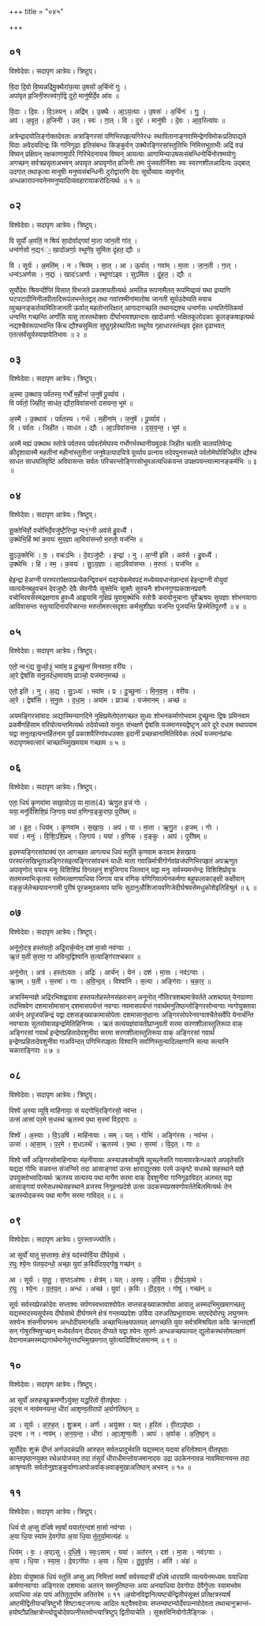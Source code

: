 +++
title = "०४५"

+++


## ०१
विश्वेदेवाः। सदापृण आत्रेयः। त्रिष्टुप्।

वि॒दा दि॒वो वि॒ष्यन्नद्रि॑मु॒क्थैरा॑य॒त्या उ॒षसो॑ अ॒र्चिनो॑ गुः ।  
अपा॑वृत व्र॒जिनी॒रुत्स्व॑र्गा॒द्वि दुरो॒ मानु॑षीर्दे॒व आ॑वः ॥

वि॒दाः । दि॒वः । वि॒ऽस्यन् । अद्रि॑म् । उ॒क्थैः । आ॒ऽय॒त्याः । उ॒षसः॑ । अ॒र्चिनः॑ । गुः॒ ।  
अप॑ । अ॒वृ॒त॒ । व्र॒जिनीः॑ । उत् । स्वः॑ । गा॒त् । वि । दुरः॑ । मानु॑षीः । दे॒वः । आ॒व॒रित्या॑वः ॥

अत्रेन्द्रादयोलिङ्गोक्तदेवताः अत्राङ्गिरसां पणिभिरपहृत्यगिरेरधः स्थापितानाङ्गवामिन्द्रेणविमोकःप्रतिपाद्यते विदाः अवेदयदिन्द्रः किं गानिगूढाः इतिसंबन्धः किङ्कुर्वन् उक्थैरङ्गिरसांस्तुतिभिः निमित्तभूताभीः अद्रिं वज्रं विष्यन् प्रक्षिपन् रक्षकाणामुपरि गिरिभेदनायच विष्यन् आयत्याः आगामिन्याउषसःसंबन्धिनोर्चिनोरश्मयोगुः अगच्छन् सर्वत्रप्रसृताअभवन् अपावृत अपावृणोत् व्रजिनीः तमः पुंजवतीर्निशाः स्वः स्वरणशीलआदित्यः उद्बात् उदगात् तथाकृत्वा मानुषीः मनुष्यसंबन्धिनीः दुरोद्वाराणि देवः सूर्योव्यावः व्यवृणोत् अन्धकारापनयनेनमनुष्यादिव्यवहारायाकरोदित्यर्थः ॥ १ ॥

## ०२
विश्वेदेवाः। सदापृण आत्रेयः। त्रिष्टुप्।

वि सूर्यो॑ अ॒मतिं॒ न श्रियं॑ सा॒दोर्वाद्गवां॑ मा॒ता जा॑न॒ती गा॑त् ।  
धन्व॑र्णसो न॒द्य१॑ः॒ खादो॑अर्णाः॒ स्थूणे॑व॒ सुमि॑ता दृंहत॒ द्यौः ॥

वि । सूर्यः॑ । अ॒मति॑म् । न । श्रिय॑म् । सा॒त् । आ । ऊ॒र्वात् । गवा॑म् । मा॒ता । जा॒न॒ती । गा॒त् ।  
धन्व॑ऽअर्णसः । न॒द्यः॑ । खादः॑ऽअर्णाः । स्थूणा॑ऽइव । सुऽमि॑ता । दृं॒ह॒त॒ । द्यौः ॥

सूर्योदेवः श्रियन्दीप्तिं विसात् विभजते प्रकाशयतीत्यर्थः अमतिन्न रूपनामैतत् रूपमिव्द्रव्यं यथा द्रव्याणि घटपटादीनिनीलपीतादिरूपंलभन्तेतद्वत् तथा गवांरश्मीनांमातोषा जानती सूर्यउदेष्यति मयाच व्युच्छनङ्कर्तव्यमितिजानती ऊर्वात् महतोन्तरिक्षात् आगादागच्छति तथानद्यश्च धन्वर्णसः धन्वतिर्गतिकर्मा धन्वन्ति गच्छन्ति अर्णांसि यासु तास्तथोक्ताः दीर्घाभावश्छान्दसः खादोअर्णाः भक्षितकूलोदकाः कूलङ्कषाइत्यर्थः नद्यश्चैवंरूपाभवन्ति किंच द्यौश्चसुमिता सुष्ठुगृहेस्थापिता स्थूणेव गृहाधारस्तंभइव दृंहत दृढाभवत् एतत्सर्वंसूर्यस्याज्ञयेतिभावः ॥ २ ॥

## ०३
विश्वेदेवाः। सदापृण आत्रेयः। त्रिष्टुप्।

अ॒स्मा उ॒क्थाय॒ पर्व॑तस्य॒ गर्भो॑ म॒हीनां॑ ज॒नुषे॑ पू॒र्व्याय॑ ।  
वि पर्व॑तो॒ जिही॑त॒ साध॑त॒ द्यौरा॒विवा॑सन्तो दसयन्त॒ भूम॑ ॥

अ॒स्मै । उ॒क्थाय॑ । पर्व॑तस्य । गर्भः॑ । म॒हीना॑म् । ज॒नुषे॑ । पू॒र्व्याय॑ ।  
वि । पर्व॑तः । जिही॑त । साध॑त । द्यौः । आ॒ऽविवा॑सन्तः । द॒स॒य॒न्त॒ । भूम॑ ॥

अस्मै मह्यं उक्थाथ स्तोत्रे पर्वतस्य पर्ववतोमेघस्य गर्भोगर्भस्थानीयमुदकं जिहीत चलति चालयतिवेन्द्रः कीदृशायास्मै महतीनां महीनांस्तुतीनां जनुषेउत्पादयित्रे पूर्व्याय प्रत्नाय तदेवपुनरुच्यते पर्वतोमेघोविजिहीत द्यौश्च साधत साधयतिवृष्टिं अविवासन्तः सर्वतः परिचरन्तोङ्गिरसोभूमअत्यधिकंयन्त उपक्षपयन्त्यात्मानङ्कर्मभिः ॥ ३ ॥

## ०४
विश्वेदेवाः। सदापृण आत्रेयः। त्रिष्टुप्।

सू॒क्तेभि॑र्वो॒ वचो॑भिर्दे॒वजु॑ष्टै॒रिन्द्रा॒ न्व१॒॑ग्नी अव॑से हु॒वध्यै॑ ।  
उ॒क्थेभि॒र्हि ष्मा॑ क॒वयः॑ सुय॒ज्ञा आ॒विवा॑सन्तो म॒रुतो॒ यज॑न्ति ॥

सु॒ऽउ॒क्तेभिः॑ । वः॒ । वचः॑ऽभिः । दे॒वऽजु॑ष्टैः । इन्द्रा॑ । नु । अ॒ग्नी इति॑ । अव॑से । हु॒वध्यै॑ ।  
उ॒क्थेभिः । हि । स्म॒ । क॒वयः॑ । सु॒ऽय॒ज्ञाः । आ॒ऽविवा॑सन्तः । म॒रुतः॑ । यज॑न्ति ॥

हेइन्द्रा हेअग्नी परस्परापेक्षयाप्रत्येकन्द्विवचनं यद्यप्येकमेवपदं मध्येव्यवधानंछान्दसं हेइन्द्राग्नी वोयुवां व्यत्ययेनबहुवचनं देवजुष्टैः देवैः सेवनीयैः सूक्तेभिः सूक्तैः सुवचनैः शोभनगुणप्रकाशनप्रवणैः वचोभिरवसेस्मद्रक्षणाय हुवध्यै आह्वयामि नुक्षिप्रं युवामुक्थेभिः स्तोत्रैः कवयोनूचानाः पूर्वेऋषयः सुयज्ञाः शोभनयागाः आविवासन्तः स्तुत्यादिनापरिचरन्तः मरुतोमरुत्सदृशाः कर्मसुशीघ्राः यजन्ति पूजयन्ति हिस्मेतिपूरणौ ॥ ४ ॥

## ०५
विश्वेदेवाः। सदापृण आत्रेयः। त्रिष्टुप्।

एतो॒ न्व१॒॑द्य सु॒ध्यो॒३॒॑ भवा॑म॒ प्र दु॒च्छुना॑ मिनवामा॒ वरी॑यः ।  
आ॒रे द्वेषां॑सि सनु॒तर्द॑धा॒माया॑म॒ प्राञ्चो॒ यज॑मान॒मच्छ॑ ॥

एतो॒ इति॑ । नु । अ॒द्य । सु॒ऽध्यः॑ । भवा॑म । प्र । दु॒च्छुनाः॑ । मि॒न॒वा॒म॒ । वरी॑यः ।  
आ॒रे । द्वेषां॑सि । स॒नु॒तः । द॒धा॒म॒ । अया॑म । प्राञ्चः॑ । यज॑मानम् । अच्छ॑ ॥

अयमङ्गिरसांवादः अद्यास्मिन्यागदिने नुक्षिप्रमेतोएतगच्छत सुध्यः शोभनकर्माणोभवाम दुच्छुनाः द्विषः प्रमिनवाम प्रकर्षेणहिंसाम वरियोत्यन्तमित्यर्थः तदेवोच्यते सनुतः संभक्षणे द्वेषांसि यजमानस्यद्वेष्टृन् आरे दूरे दधाम स्थापयाम यद्वा सनुतइत्यन्तर्हितनाम पूर्वं प्रकाशवैरिणांवधउक्तः इदानीं प्रच्छन्नानामितिविवेकः तदर्थं यजमानंप्रांचः सदापृणमवत्सारं चाच्छाभिमुखमयाम गच्छाम ॥ ५ ॥

## ०६
विश्वेदेवाः। सदापृण आत्रेयः। त्रिष्टुप्।

एता॒ धियं॑ कृ॒णवा॑मा सखा॒योऽप॒ या मा॒ता{4} ऋ॑णु॒त व्र॒जं गोः ।  
यया॒ मनु॑र्विशिशि॒प्रं जि॒गाय॒ यया॑ व॒णिग्व॒ङ्कुरापा॒ पुरी॑षम् ॥

आ । इ॒त॒ । धिय॑म् । कृ॒णवा॑म । स॒खा॒यः॒ । अप॑ । या । मा॒ता । ऋ॒णु॒त । व्र॒जम् । गोः ।  
यया॑ । मनुः॑ । वि॒शि॒ऽशि॒प्रम् । जि॒गाय॑ । यया॑ । व॒णिक् । व॒ङ्कुः । आप॑ । पुरी॑षम् ॥

इदमप्यङ्गिरसांवाक्यं एत आगच्छत आगत्यच धियं स्तुतिं कृणवाम करवाम हेसखायः परस्परंसखिभूताअङ्गिरसइत्यङ्गिरसांवचनं याधीः माता गवान्निर्मात्रीगोर्गवांव्रजंपणिभिरपहृतं अपऋणुत अपावृणोत् ययाच मनुः विशिशिप्रं विगतहनुं शत्रुंजिगाय जितवान् यद्वा मनुः सर्वस्यमन्तेन्द्रः विशिशिप्रोवृत्रः सतमस्माभिःकृतया स्तोमलक्षणयाधिया जिगाय याच वणिक् वणिगिवाल्पेनकर्मणा बहुफलाकाङ्क्षी कक्षीवान् वङ्कुर्जलेच्छयावनगामी पुरीषं पूरकमुदकमाप याभिः सुदानुऔशिजायवणिजेदीर्घश्रवसेमधुकोशेइतिहिश्रुतं ॥ ६ ॥

## ०७
विश्वेदेवाः। सदापृण आत्रेयः। त्रिष्टुप्।

अनू॑नो॒दत्र॒ हस्त॑यतो॒ अद्रि॒रार्च॒न्येन॒ दश॑ मा॒सो नव॑ग्वाः ।  
ऋ॒तं य॒ती स॒रमा॒ गा अ॑विन्द॒द्विश्वा॑नि स॒त्याङ्गि॑राश्चकार ॥

अनू॑नोत् । अत्र॑ । हस्त॑ऽयतः । अद्रिः॑ । आर्च॑न् । येन॑ । दश॑ । मा॒सः । नव॑ऽग्वाः ।  
ऋ॒तम् । य॒ती । स॒रमा॑ । गाः । अ॒वि॒न्द॒त् । विश्वा॑नि । स॒त्या । अङ्गि॑राः । च॒का॒र॒ ॥

अत्रास्मिन्यज्ञे अद्रिरभिशह्वग्रावा हस्तयतोहस्तेनसंहतःसन् अनूनोत् नौतिरत्रशब्दमात्रेवर्तते अशब्दयत् येनग्राव्णा तदभिषवेण दशमासोमासान् दशमासपर्यन्तं नवग्वाः नवमासपर्यन्तं गवार्थमनुतिष्ठन्तोङ्गिरसोन्वग्वाः न्वगोयुक्तावा आर्चन् अपूजयन्निन्द्रं यद्वा दशसङ्ख्याकामासोपेताः दशमासानुष्ठानाः अङ्गिरसोपरेनवग्वाश्चैतेसर्वेपि येनार्चन्ति नवग्वासः सुतसोमासइन्द्रमितिहिनिगमः । ऋतं सत्यंयज्ञंवायतीप्राप्नुवती सरमा सरणशीलास्तुतिरूपा वाक् अङ्गिरसां गवार्थं इन्द्रेणप्रहितादेवशुनीवा सरमा सरणशीलास्तुतिरूपा वाक् अङ्गिरसां गवार्थं इन्द्रेणप्रहितादेवशुनीवा गाअविन्दत् पणिभिरपहृताः विश्वानि सर्वाणिस्तुत्यादिलक्षणानि सत्या सत्यानि चकाराङ्गिराः ॥ ७ ॥

## ०८
विश्वेदेवाः। सदापृण आत्रेयः। त्रिष्टुप्।

विश्वे॑ अ॒स्या व्युषि॒ माहि॑नायाः॒ सं यद्गोभि॒रङ्गि॑रसो॒ नव॑न्त ।  
उत्स॑ आसां पर॒मे स॒धस्थ॑ ऋ॒तस्य॑ प॒था स॒रमा॑ विद॒द्गाः ॥

विश्वे॑ । अ॒स्याः । वि॒ऽउषि॑ । माहि॑नायाः । सम् । यत् । गोभिः॑ । अङ्गि॑रसः । नव॑न्त ।  
उत्सः॑ । आ॒सा॒म् । प॒र॒मे । स॒धऽस्थे॑ । ऋ॒तस्य॑ । प॒था । स॒रमा॑ । वि॒द॒त् । गाः ॥

विश्वे सर्वे अङ्गिरसोमाहिनायाः मंहनीयायाः अस्याउषसोव्युषि व्युच्छ्नेसति गवामावरकेन्धकारे अपवृतेसति यद्यदा गोभिः सन्नवन्त संजग्मिरे तदा आसाङ्गवां उत्सः क्षाराद्युत्स्रवः परमे उत्कृष्टे सधस्थे सहस्थाने यज्ञे उपयुक्तोभवदित्यर्थः ऋतस्य सत्यस्य पथा मार्गेण सरमा वाक् देवशुनीवा गानिगूढाविदत् अलभत् यद्वा आसाङ्गवां परमेसधस्थेसहस्थाने व्रजस्य निगूहनप्रदेशे उत्सः उदकस्यप्रस्रवणोवर्ततेबिलमित्यर्थः तेन ऋतस्योदकस्य पथा मार्गेण सरमा गाविदत् ॥ ८ ॥

## ०९
विश्वेदेवाः। सदापृण आत्रेयः। पुरस्ताज्ज्योतिः।

आ सूर्यो॑ यातु स॒प्ताश्वः॒ क्षेत्रं॒ यद॑स्योर्वि॒या दी॑र्घया॒थे ।  
र॒घुः श्ये॒नः प॑तय॒दन्धो॒ अच्छा॒ युवा॑ क॒विर्दी॑दय॒द्गोषु॒ गच्छ॑न् ॥

आ । सूर्यः॑ । या॒तु॒ । स॒प्तऽअ॑श्वः । क्षेत्र॑म् । यत् । अ॒स्य॒ । उ॒र्वि॒या । दी॒र्घ॒ऽया॒थे ।  
र॒घुः । श्ये॒नः । प॒त॒य॒त् । अन्धः॑ । अच्छ॑ । युवा॑ । क॒विः । दी॒द॒य॒त् । गोषु॑ । गच्छ॑न् ॥

सूर्यः सर्वस्यप्रेरकोदेवः सप्ताश्वः सर्पणस्वभावाश्वोपेतः सप्तसङ्ख्याकाश्वोवा आयातु अस्मदभिमुखमागच्छतु यद्यस्मादस्यसूर्यस्य दीर्घसाथे दीर्घगमने क्षेत्रं गन्तव्यप्रदेशः उर्विया उरुअतिप्रभूतायामः सएवदेवोरघुः लघुगमनः सश्येनः शंसनीयगमनः अन्धोदीयमानंहविः अच्छाभिलक्ष्यपतयत् आगच्छति युवा सर्वत्रमिश्रयिता कविः क्रान्तदर्शी सन् गोषुरश्मिषुग्च्छन् मध्येवर्तयन् दीदयत् दीप्यते यद्वा श्येनः सुपर्णः अन्धअच्छपतयत् द्युलोकस्थंसोमलक्षणं देवानामन्नमस्मद्यागार्थमानेतुन्तदभिमुखमगात् युवेत्यादिशिष्टंसमानम् ॥ ९ ॥

## १०
विश्वेदेवाः। सदापृण आत्रेयः। त्रिष्टुप्।

आ सूर्यो॑ अरुहच्छु॒क्रमर्णोऽयु॑क्त॒ यद्ध॒रितो॑ वी॒तपृ॑ष्ठाः ।  
उ॒द्ना न नाव॑मनयन्त॒ धीरा॑ आशृण्व॒तीरापो॑ अ॒र्वाग॑तिष्ठन् ॥

आ । सूर्यः॑ । अ॒रु॒ह॒त् । शु॒क्रम् । अर्णः॑ । अयु॑क्त । यत् । ह॒रितः॑ । वी॒तऽपृ॑ष्ठाः ।  
उ॒द्ना । न । नाव॑म् । अ॒न॒य॒न्त॒ । धीराः॑ । आ॒ऽशृ॒ण्व॒तीः । आपः॑ । अ॒र्वाक् । अ॒ति॒ष्ठ॒न् ॥

सूर्योदेवः शुक्रं दीप्तं अर्णउदकंप्रति आरुहत् सर्वतःप्रादुर्भवति यद्यस्मात् यदावा हरितोश्वान् वीतपृष्ठाः कान्तपृष्ठानयुक्त रथेअयोजयत् तदा तंसूर्यं धीराधीमन्तोयजमानादयः उद्रा उदकेननावन्न नावमिवानयन्त तदा आश्रृण्वतीः सर्वतोनुज्ञाङ्कुर्वाणाआपोअर्वाक्अवाङ्मुखाअतिष्ठन् अभवन् ॥ १० ॥

## ११
विश्वेदेवाः। सदापृण आत्रेयः। त्रिष्टुप्।

धियं॑ वो अ॒प्सु द॑धिषे स्व॒र्षां ययात॑र॒न्दश॑ मा॒सो नव॑ग्वाः ।  
अ॒या धि॒या स्या॑म दे॒वगो॑पा अ॒या धि॒या तु॑तुर्या॒मात्यंहः॑ ॥

धिय॑म् । वः॒ । अ॒प्ऽसु । द॒धि॒षे॒ । स्वः॒ऽसाम् । यया॑ । अत॑रन् । दश॑ । मा॒सः । नव॑ऽग्वाः ।  
अ॒या । धि॒या । स्या॒म॒ । दे॒वऽगो॑पाः । अ॒या । धि॒या । तु॒तु॒र्या॒म॒ । अति॑ । अंहः॑ ॥

हेदेवाः वोयुष्माकं धियं स्तुतिं अप्सु अप् निमित्तां स्वर्षां सर्वस्यदात्रीं दधिषे धारयामि व्यत्ययेनमध्यमः ययाधिया कर्मणानवग्वाः अङ्गिरसः दशमासः अतरन् समनुतिष्ठन्तः अया अनयाधिया देवगोपाः देवैर्गुप्ताः स्यामभवेम अयाधिया अंहः पापं अतितुतुर्याम अतितरेम ॥ ११ ॥हयोनविद्वानित्यष्टर्चन्द्वितीयंसूक्तं प्रतिक्षत्रस्यार्षं अष्टमीद्वितीयाचत्रिष्टुभौ शिष्टाःषट्जगत्यः आदितः षट्वैश्वदेव्यः सप्तम्यष्टम्योर्देवपत्नयोदेवता तथाचानुक्रान्तं-हयोष्टौप्रतिक्षत्रोन्त्योद्वृचोदेवपत्नीस्तवोन्त्यात्रिष्टुप् द्वितीयाचेति । सूक्तविनियोगोलैङ्गिकः ।